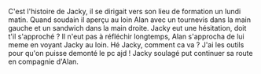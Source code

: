 C'est l'histoire de Jacky, il se dirigait vers son lieu de formation un lundi matin. 
Quand soudain il aperçu au loin Alan avec un tournevis dans la main gauche et un sandwich dans la main droite.
Jacky eut une hésitation, doit t'il s'approché ? Il n'eut pas à réfléchir longtemps, Alan s'approcha de lui meme en voyant Jacky au loin.
Hé Jacky, comment ca va ? J'ai les outils pour qu'on puisse demonté le pc ajd ! 
Jacky soulagé put continuer sa route en compagnie d'Alan.
